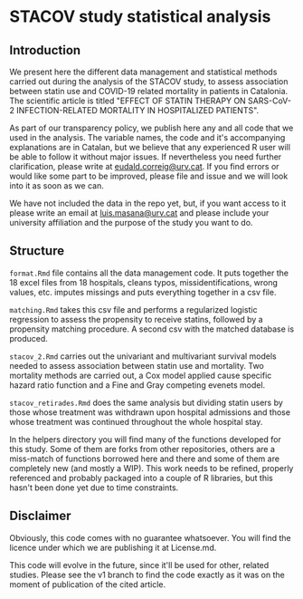 # STACOV study statistical analysis

## Introduction

We present here the different data management and statistical methods carried out during the analysis of the STACOV study, to assess association between statin use and COVID-19 related mortality in patients in Catalonia. The scientific article is titled "EFFECT OF STATIN THERAPY ON SARS-CoV-2 INFECTION-RELATED
MORTALITY IN HOSPITALIZED PATIENTS".

As part of our transparency policy, we publish here any and all code that we used in the analysis. The variable names, the code and it's accompanying explanations are in Catalan, but we believe that any experienced R user will be able to follow it without major issues. If nevertheless you need further clarification, please write at eudald.correig@urv.cat. If you find errors or would like some part to be improved, please file and issue and we will look into it as soon as we can.

We have not included the data in the repo yet, but, if you want access to it please write an email at luis.masana@urv.cat and please include your university affiliation and the purpose of the study you want to do.


## Structure

`format.Rmd` file contains all the data management code. It puts together the 18 excel files from 18 hospitals, cleans typos, missidentifications, wrong values, etc. imputes missings and puts everything together in a csv file.

`matching.Rmd` takes this csv file and performs a regularized logistic regression to assess the propensity to receive statins, followed by a propensity matching procedure. A second csv with the matched database is produced.

`stacov_2.Rmd` carries out the univariant and multivariant survival models needed to assess association between statin use and mortality. Two mortality methods are carried out, a Cox model applied cause specific hazard ratio function and a Fine and Gray competing evenets model.

`stacov_retirades.Rmd` does the same analysis but dividing statin users by those whose treatment was withdrawn upon hospital admissions and those whose treatment was continued throughout the whole hospital stay.

In the helpers directory you will find many of the functions developed for this study. Some of them are forks from other repositories, others are a miss-match of functions borrowed here and there and some of them are completely new (and mostly a WIP). This work needs to be refined, properly referenced and probably packaged into a couple of R libraries, but this hasn't been done yet due to time constraints.

## Disclaimer

Obviously, this code comes with no guarantee whatsoever. You will find the licence under which we are publishing it at License.md.

This code will evolve in the future, since it'll be used for other, related studies. Please see the v1 branch to find the code exactly as it was on the moment of publication of the cited article.
